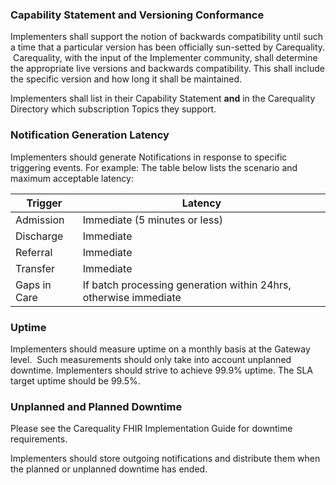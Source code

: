 ### Capability Statement and Versioning Conformance  
Implementers shall support the notion of backwards compatibility until such a time that a particular version has been officially sun-setted by Carequality.  Carequality, with the input of the Implementer community, shall determine the appropriate live versions and backwards compatibility. This shall include the specific version and how long it shall be maintained.

Implementers shall list in their Capability Statement __and__ in the Carequality Directory which subscription Topics they support.

### Notification Generation Latency
Implementers should generate Notifications in response to specific triggering events. For example: The table below lists the scenario and maximum acceptable latency:

|Trigger|Latency|
|--------|---------|
|Admission|Immediate (5 minutes or less)|
|Discharge|Immediate|
|Referral|Immediate|
|Transfer|Immediate|
|Gaps in Care|If batch processing generation within 24hrs, otherwise immediate|

### Uptime
Implementers should measure uptime on a monthly basis at the Gateway level.  Such measurements should only take into account unplanned downtime. Implementers should strive to achieve 99.9% uptime. The SLA target uptime should be 99.5%.

### Unplanned and Planned Downtime
Please see the Carequality FHIR Implementation Guide for downtime requirements.

Implementers should store outgoing notifications and distribute them when the planned or unplanned downtime has ended.
